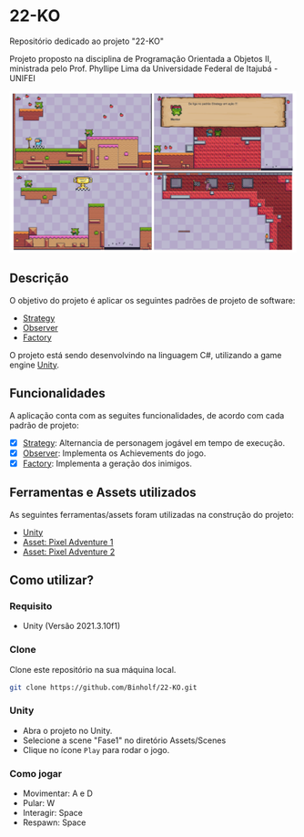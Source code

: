 # 22-KO

Repositório dedicado ao projeto "22-KO"

Projeto proposto na disciplina de Programação Orientada a Objetos II, ministrada pelo Prof. Phyllipe Lima
da Universidade Federal de Itajubá - UNIFEI

<p align="center">
  <img src="22-KO_images.png">
</p>

## Descrição
O objetivo do projeto é aplicar os seguintes padrões de projeto de software:
- [Strategy](https://en.wikipedia.org/wiki/Strategy_pattern) 
- [Observer](https://en.wikipedia.org/wiki/Observer_pattern)
- [Factory](https://en.wikipedia.org/wiki/Factory_(object-oriented_programming))

O projeto está sendo desenvolvindo na linguagem C#, utilizando a game engine [Unity](https://unity.com/).

## Funcionalidades
A aplicação conta com as seguites funcionalidades, de acordo com cada padrão de projeto:
- [x] [Strategy](https://en.wikipedia.org/wiki/Strategy_pattern): Alternancia de personagem jogável em tempo de execução.
- [x] [Observer](https://en.wikipedia.org/wiki/Observer_pattern): Implementa os Achievements do jogo.
- [x] [Factory](https://en.wikipedia.org/wiki/Factory_(object-oriented_programming)): Implementa a geração dos inimigos.

## Ferramentas e Assets utilizados
As seguintes ferramentas/assets foram utilizadas na construção do projeto:
- [Unity](https://unity.com/)
- [Asset: Pixel Adventure 1](https://assetstore.unity.com/packages/2d/characters/pixel-adventure-1-155360)
- [Asset: Pixel Adventure 2](https://assetstore.unity.com/packages/2d/characters/pixel-adventure-2-155418)

## Como utilizar?
### Requisito
- Unity (Versão 2021.3.10f1)

### Clone
Clone este repositório na sua máquina local.
```sh
git clone https://github.com/Binholf/22-KO.git
```

### Unity
- Abra o projeto no Unity.
- Selecione a scene "Fase1" no diretório Assets/Scenes
- Clique no ícone `Play` para rodar o jogo.

### Como jogar
- Movimentar: A e D 
- Pular: W
- Interagir: Space
- Respawn: Space
